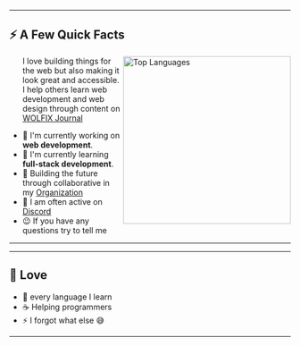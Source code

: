 
---

<div>
 
<h2>⚡️ A Few Quick Facts</h2>
 
  <img width="300px" align="right" src="https://i.imgur.com/1MyrTC3.png" alt="Top Languages" />

 <ul>I love building things for the web but also making it look great and accessible. I help others learn web development and web design through content on <a href="https://itswolfix-journal.web.app/" target="_blank">WOLFIX Journal</a></ul>
  <ul>
     <li>🧐 I'm currently working on <strong>web development</strong>.</li>
    <li>🍃 I'm currently learning <strong>full-stack development</strong>.</li>
    <li>🚀 Building the future through collaborative in my <a href="https://github.com/WOLFIX-Journal">Organization</a></li>
    <li>📝 I am often active on <a href="https://discord.com/users/981675224795860994" target="_blank">Discord</a>
    <li>😉 If you have any questions try to tell me </a>
  </ul>
 
</div>
 
---
---
## 💖 Love

- 📜 every language I learn
- ☕️ Helping programmers
- ⚡️ I forgot what else 😅
---

